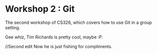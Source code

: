 # Workshop 2 : Git

The second workshop of CS326, which covers how to use Git in a group setting.

Gee whiz, Tim Richards is pretty cool, maybe :P.

//Second edit
Now he is just fishing for compliments.
